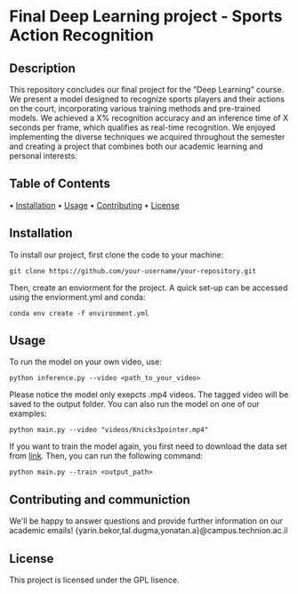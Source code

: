 # Final Deep Learning project - Sports Action Recognition 

## Description
This repository concludes our final project for the ”Deep Learning” course. We present a model designed to
recognize sports players and their actions on the court, incorporating various training methods and pre-trained
models. We achieved a X% recognition accuracy and an inference time of X seconds per frame, which qualifies as
real-time recognition.
We enjoyed implementing the
diverse techniques we acquired throughout the semester and creating a project that combines both our academic
learning and personal interests.

## Table of Contents
•⁠  ⁠[Installation](#installation)
•⁠  ⁠[Usage](#usage)
•⁠  ⁠[Contributing](#contributing)
•⁠  ⁠[License](#license)

## Installation
To install our project, first clone the code to your machine:

```
git clone https://github.com/your-username/your-repository.git
```

Then, create an enviorment for the project. A quick set-up can be accessed using the enviorment.yml and conda:

```
conda env create -f environment.yml
```

## Usage
To run the model on your own video, use:

```
python inference.py --video <path_to_your_video>
```

Please notice the model only exepcts .mp4 videos. The tagged video will be saved to the output folder.
You can also run the model on one of our examples:

```
python main.py --video "videos/Knicks3pointer.mp4"
```

If you want to train the model again, you first need to download the data set from [link](https://example.com/dataset).
Then, you can run the following command:

```
python main.py --train <output_path>
```


## Contributing and communiction
We'll be happy to answer questions and provide further information on our academic emails!
{yarin.bekor,tal.dugma,yonatan.a}@campus.technion.ac.il

## License
This project is licensed under the GPL lisence.